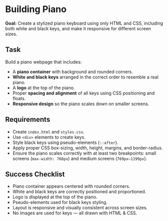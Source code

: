 # Building Piano

**Goal:** Create a stylized piano keyboard using only HTML and CSS, including both white and black keys, and make it responsive for different screen sizes.

## Task

Build a piano webpage that includes:

* A **piano container** with background and rounded corners.
* **White and black keys** arranged in the correct order to resemble a real piano.
* A **logo** at the top of the piano.
* Proper **spacing and alignment** of all keys using CSS positioning and floats.
* **Responsive design** so the piano scales down on smaller screens.

## Requirements

* Create `index.html` and `styles.css`.
* Use `<div>` elements to create keys.
* Style black keys using pseudo-elements (`::after`).
* Apply proper CSS box-sizing, width, height, margins, and border-radius.
* Ensure the piano scales correctly with at least two breakpoints: small screens (`max-width: 768px`) and medium screens (`769px–1199px`).

## Success Checklist

* Piano container appears centered with rounded corners.
* White and black keys are correctly positioned and proportioned.
* Logo is displayed at the top of the piano.
* Pseudo-elements used for black keys styling.
* Layout is responsive and visually consistent across screen sizes.
* No images are used for keys — all drawn with HTML & CSS.
